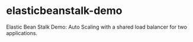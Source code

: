# elasticbeanstalk-demo
Elastic Bean Stalk Demo: Auto Scaling with a shared load balancer for two applications.
